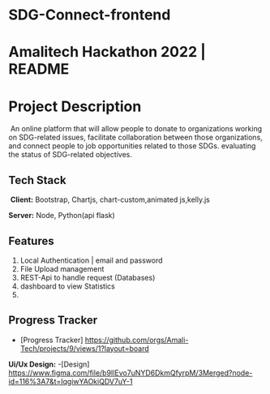 # SDG-Connect-frontend

# Amalitech Hackathon 2022 | README

# Project Description

​
An online platform that will allow people to donate to organizations working on SDG-related issues, facilitate collaboration between those organizations, and connect people to job opportunities related to those SDGs. evaluating the status of SDG-related objectives.
​

## Tech Stack

​
**Client:** Bootstrap, Chartjs, chart-custom,animated js,kelly.js
​

**Server:** Node, Python(api flask)

## Features

1.  Local Authentication | email and password
2.  File Upload management
3.  REST-Api to handle request (Databases)
4.  dashboard to view Statistics
5.

## Progress Tracker

- [Progress Tracker] https://github.com/orgs/Amali-Tech/projects/9/views/1?layout=board

**Ui/Ux Design:** -[Design] https://www.figma.com/file/b9IlEvo7uNYD6DkmQfyrpM/3Merged?node-id=116%3A7&t=IqgiwYAOkiQDV7uY-1
